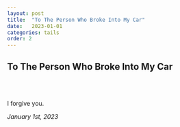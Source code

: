 ```yaml
---
layout: post
title:  "To The Person Who Broke Into My Car"
date:   2023-01-01
categories: tails
order: 2
---
```


<h2>To The Person Who Broke Into My Car</h2><br><br>
<div class="row haiku">
  <div class="col-md-12">
      <p> I forgive you.
      </p>
      <div class="date"><i>January 1st, 2023</i></div><br><br><br><br><br>
</div>

